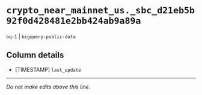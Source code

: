 # `crypto_near_mainnet_us._sbc_d21eb5b92f0d428481e2bb424ab9a89a`
`bq-1` | `bigquery-public-data`

## Column details
* [TIMESTAMP] `last_update`

-------------------------------------------------------------------------------
*Do not make edits above this line.*
